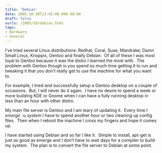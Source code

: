 ```yaml
---
title: 'Debian'
date: 2005-10-30T13:45:00.000-08:00
draft: false
xurlx: /2005/10/debian.html
tags: 
- Hardware
- General
---
```


I’ve tried several Linux distributions: Redhat, Coral, Suse, Mandrake, Damn Small Linux, Knoppix, Gentoo and finally Debian.  Of all of these I was most loyal to Gentoo because it was the distro I learned the most with.  The problem with Gentoo though is you spend so much time getting it to run and tweaking it that you don’t really get to use the machine for what you want to.

For example, I tried and successfully setup a Gentoo desktop on a couple of occasions.  But, I will never do it again.  I have no desire to spend a week or more building KDE or Gnome when I can have a fully running desktop in less than an hour with other distro.

My main file server is Gentoo and I am leary of updating it.  Every time I _emerge -u system_ I have to spend another hour or two cleaning up config files.  Then when I reboot the machine I cross my fingers and hope it comes up.

I have started using Debian and so far I like it.  Simple to install, apt-get is just as good as emerge and I don’t have to wait days for a compiler to build my system.  The plan is to convert the file server to Debian at some point.